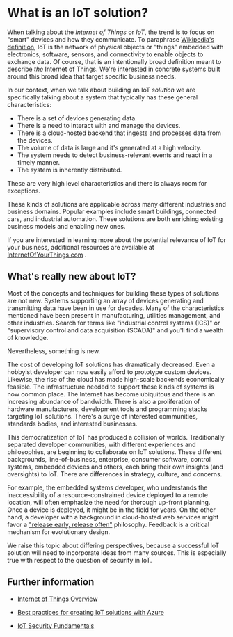 # What is an IoT solution?

When talking about the _Internet of Things_ or _IoT_, the trend is to focus on "smart" devices and how they communicate. To paraphrase [Wikipedia's definition][wikipedia-iot], IoT is the network of physical objects or "things" embedded with electronics, software, sensors, and connectivity to enable objects to exchange data. Of course, that is an intentionally broad definition meant to describe _the_ Internet of Things. We're interested in concrete systems built around this broad idea that target specific business needs.

In our context, when we talk about building an IoT _solution_ we are specifically talking about a system that typically has these general characteristics:
- There is a set of devices generating data.
- There is a need to interact with and manage the devices.
- There is a cloud-hosted backend that ingests and processes data from the devices.
- The volume of data is large and it's generated at a high velocity.
- The system needs to detect business-relevant events and react in a timely manner.
- The system is inherently distributed.

These are very high level characteristics and there is always room for exceptions. 

These kinds of solutions are applicable across many different industries and business domains. Popular examples include smart buildings, connected cars, and industrial automation. These solutions are both enriching existing business models and enabling new ones.

If you are interested in learning more about the potential relevance of IoT for your business, additional resources are available at [InternetOfYourThings.com][your-things] .

## What's really new about IoT?

Most of the concepts and techniques for building these types of solutions are not new. Systems supporting an array of devices generating and transmitting data have been in use for decades. Many of the characteristics mentioned have been present in manufacturing, utilities management, and other industries. Search for terms like "industrial control systems (ICS)" or "supervisory control and data acquisition (SCADA)" and you'll find a wealth of knowledge.

Nevertheless, something is new.

The cost of developing IoT solutions has dramatically decreased. Even a hobbyist developer can now easily afford to prototype custom devices. Likewise, the rise of the cloud has made high-scale backends economically feasible.
The infrastructure needed to support these kinds of systems is now common place. The Internet has become ubiquitous and there is an increasing abundance of bandwidth.
There is also a proliferation of hardware manufacturers, development tools and programming stacks targeting IoT solutions. There's a surge of interested communities, standards bodies, and interested businesses.

This democratization of IoT has produced a collision of worlds. Traditionally separated developer communities, with different experiences and philosophies, are beginning to collaborate on IoT solutions. These different backgrounds, line-of-business, enterprise, consumer software, control systems, embedded devices and others, each bring their own insights (and oversights) to IoT. There are differences in strategy, culture, and concerns.

For example, the embedded systems developer, who understands the inaccessibility of a resource-constrained device deployed to a remote location, will often emphasize the need for thorough up-front planning. Once a device is deployed, it might be in the field for years. On the other hand, a developer with a background in cloud-hosted web services might favor a ["release early, release often"][rero] philosophy. Feedback is a critical mechanism for evolutionary design.

We raise this topic about differing perspectives, because a successful IoT solution will need to incorporate ideas from many sources. This is especially true with respect to the question of security in IoT.

## Further information

- [Internet of Things Overview](http://channel9.msdn.com/Events/Build/2015/2-652)

- [Best practices for creating IoT solutions with Azure](http://blogs.microsoft.com/iot/2015/04/30/best-practices-for-creating-iot-solutions-with-azure/)

- [IoT Security Fundamentals](http://channel9.msdn.com/Events/Ignite/2015/BRK4553)

[wikipedia-iot]: https://en.wikipedia.org/wiki/Internet_of_Things
[your-things]: http://www.internetofyourthings.com
[rero]: https://en.wikipedia.org/wiki/Release_early,_release_often